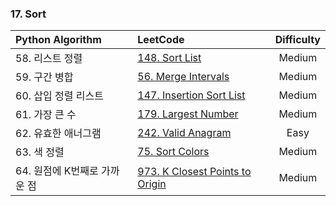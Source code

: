 ### 17. Sort

| Python Algorithm | LeetCode | Difficulty |
| :--- | :--- | :---: |
| 58. 리스트 정렬 | [148. Sort List](https://leetcode.com/problems/sort-list/) | Medium |
| 59. 구간 병합 | [56. Merge Intervals](https://leetcode.com/problems/merge-intervals/) | Medium |
| 60. 삽입 정렬 리스트 | [147. Insertion Sort List](https://leetcode.com/problems/insertion-sort-list/) | Medium |
| 61. 가장 큰 수 | [179. Largest Number](https://leetcode.com/problems/largest-number/) | Medium |
| 62. 유효한 애너그램 | [242. Valid Anagram](https://leetcode.com/problems/valid-anagram/) | Easy |
| 63. 색 정렬 | [75. Sort Colors](https://leetcode.com/problems/sort-colors/) | Medium |
| 64. 원점에 K번째로 가까운 점 | [973. K Closest Points to Origin](https://leetcode.com/problems/k-closest-points-to-origin/) | Medium |